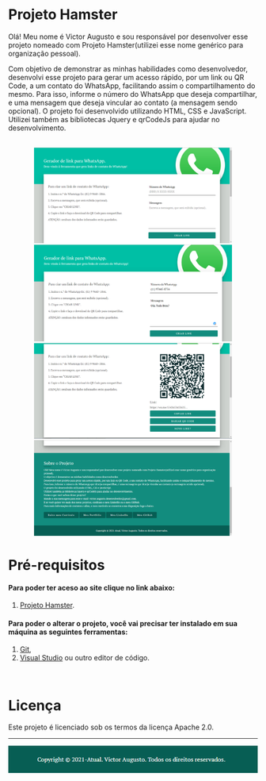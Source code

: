 # Projeto Hamster

Olá! Meu nome é Victor Augusto e sou responsável por desenvolver esse projeto nomeado com Projeto Hamster(utilizei esse nome genérico para organização pessoal).

Com objetivo de demonstrar as minhas habilidades como desenvolvedor, desenvolvi esse projeto para gerar um acesso rápido, por um link ou QR Code, a um contato do WhatsApp, facilitando assim o compartilhamento do mesmo. Para isso, informe o número do WhatsApp que deseja compartilhar, e uma mensagem que deseja vincular ao contato (a mensagem sendo opcional). O projeto foi desenvolvido utilizando HTML, CSS e JavaScript. Utilizei também as bibliotecas Jquery e qrCodeJs para ajudar no desenvolvimento.
</br>
</br>

<div align="center">
<img src="https://github.com/VictorAugustoRodriguesGomes/Projeto_Hamster/blob/main/src/img/BaseGitHub/f1.PNG" width="400"/>
<img src="https://github.com/VictorAugustoRodriguesGomes/Projeto_Hamster/blob/main/src/img/BaseGitHub/f2.PNG" width="400"/>
<img src="https://github.com/VictorAugustoRodriguesGomes/Projeto_Hamster/blob/main/src/img/BaseGitHub/f3.PNG" width="400"/>
<img src="https://github.com/VictorAugustoRodriguesGomes/Projeto_Hamster/blob/main/src/img/BaseGitHub/f4.PNG" width="400"/>

</div>

# Pré-requisitos
#### Para poder ter aceso ao  site clique no link abaixo: 
1. [Projeto Hamster](https://projeto-hamster.web.app/).
#### Para poder o alterar o projeto, você vai precisar ter instalado em sua máquina as seguintes ferramentas:
1. [Git](https://git-scm.com),
2. [Visual Studio](https://code.visualstudio.com/) ou outro editor de código.

</br>

# Licença

Este projeto é licenciado sob os termos da licença Apache 2.0.

---------
<img src="https://github.com/VictorAugustoRodriguesGomes/Projeto_Hamster/blob/main/src/img/BaseGitHub/f5.PNG?raw=true"/>
